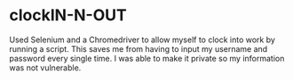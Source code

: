 # clockIN-N-OUT
Used Selenium and a Chromedriver to allow myself to clock into work by running a script. This saves me from having to input my username and password every single time. I was able to make it private so my information was not vulnerable.
